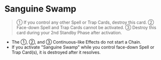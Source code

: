 # Sanguine Swamp

> ① If you control any other Spell or Trap Cards, destroy this card. ② Face-down Spell and Trap Cards cannot be activated. ③ Destroy this card during your 2nd Standby Phase after activation.

*   The ①, ②, and ③ Continuous-like Effects do not start a Chain.
*   If you activate "Sanguine Swamp" while you control face-down Spell or Trap Card(s), it is destroyed after it resolves.
